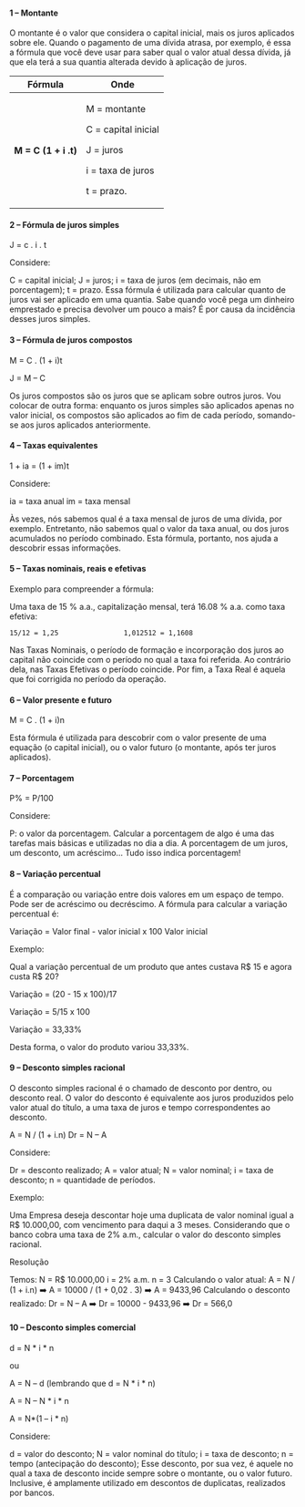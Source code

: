 #### 1 – Montante
O montante é o valor que considera o capital inicial, mais os juros aplicados sobre ele. Quando o pagamento de uma dívida atrasa, por exemplo, é essa a fórmula que você deve usar para saber qual o valor atual dessa dívida, já que ela terá a sua quantia alterada devido à aplicação de juros.

|Fórmula|Onde|
|---|---|
|<h4>M = C (1 + i .t)|<p>M = montante<p>C = capital inicial<p>J = juros<p>i = taxa de juros<p>t = prazo.|


#### 2 – Fórmula de juros simples
J = c . i . t

Considere:

C = capital inicial;
J = juros;
i = taxa de juros (em decimais, não em porcentagem);
t = prazo.
Essa fórmula é utilizada para calcular quanto de juros vai ser aplicado em uma quantia. Sabe quando você pega um dinheiro emprestado e precisa devolver um pouco a mais? É por causa da incidência desses juros simples. 

#### 3 – Fórmula de juros compostos
M = C . (1 +  i)t

J = M – C

Os juros compostos são os juros que se aplicam sobre outros juros. Vou colocar de outra forma: enquanto os juros simples são aplicados apenas no valor inicial, os compostos são aplicados ao fim de cada período, somando-se aos juros aplicados anteriormente.

#### 4 – Taxas equivalentes
1 + ia = (1 + im)t

Considere: 

ia = taxa anual
im = taxa mensal

Às vezes, nós sabemos qual é a taxa mensal de juros de uma dívida, por exemplo. Entretanto, não sabemos qual o valor da taxa anual, ou dos juros acumulados no período combinado. Esta fórmula, portanto, nos ajuda a descobrir essas informações.

#### 5 – Taxas nominais, reais e efetivas
Exemplo para compreender a fórmula:

Uma taxa de 15 % a.a., capitalização mensal, terá 16.08 % a.a. como taxa efetiva:

    15/12 = 1,25                1,012512 = 1,1608

Nas Taxas Nominais, o período de formação e incorporação dos juros ao capital não coincide com o período no qual a taxa foi referida. Ao contrário dela, nas Taxas Efetivas o período coincide. Por fim, a Taxa Real é aquela que foi corrigida no período da operação. 

#### 6 – Valor presente e futuro
M = C . (1 + i)n 

Esta fórmula é utilizada para descobrir com o valor presente de uma equação (o capital inicial), ou o valor futuro (o montante, após ter juros aplicados).

#### 7 – Porcentagem
P% = P/100

Considere:

P: o valor da porcentagem.
Calcular a porcentagem de algo é uma das tarefas mais básicas e utilizadas no dia a dia. A porcentagem de um juros, um desconto, um acréscimo… Tudo isso indica porcentagem! 

#### 8 – Variação percentual
É a comparação ou variação entre dois valores em um espaço de tempo. Pode ser de acréscimo ou decréscimo. A fórmula para calcular a variação percentual é:

Variação = Valor final - valor inicial x 100
           Valor inicial

Exemplo: 

Qual a variação percentual de um produto que antes custava R$ 15 e agora custa R$ 20?

Variação = (20 - 15 x 100)/17

Variação = 5/15 x 100

Variação = 33,33%

Desta forma, o valor do produto variou 33,33%. 

#### 9 – Desconto simples racional

O desconto simples racional é o chamado de desconto por dentro, ou desconto real. O valor do desconto é equivalente aos juros produzidos pelo valor atual do título, a uma taxa de juros e tempo correspondentes ao desconto.

A = N / (1 + i.n)
Dr = N – A

Considere:

Dr = desconto realizado;
A = valor atual;
N = valor nominal;
i = taxa de desconto;
n = quantidade de períodos.

Exemplo:

Uma Empresa deseja descontar hoje uma duplicata de valor nominal igual a R$ 10.000,00, com vencimento para daqui a 3 meses. Considerando que o banco cobra uma taxa de 2% a.m., calcular o valor do desconto simples racional.

Resolução

Temos:
N = R$ 10.000,00
i = 2% a.m.
n = 3
Calculando o valor atual:
A = N / (1 + i.n) ➡️ A = 10000 / (1 + 0,02 . 3) ➡️ A = 9433,96
Calculando o desconto realizado: 
Dr = N – A ➡️ Dr = 10000 - 9433,96 ➡️ Dr = 566,0



#### 10 – Desconto simples comercial
d = N * i * n

ou

A = N – d (lembrando que d = N * i * n)

A = N – N * i * n

A = N*(1 – i * n)

Considere: 

d = valor do desconto;
N = valor nominal do título;
i = taxa de desconto;
n = tempo (antecipação do desconto);
Esse desconto, por sua vez, é aquele no qual a taxa de desconto incide sempre sobre o montante, ou o valor futuro. Inclusive, é amplamente utilizado em descontos de duplicatas, realizados por bancos. 
